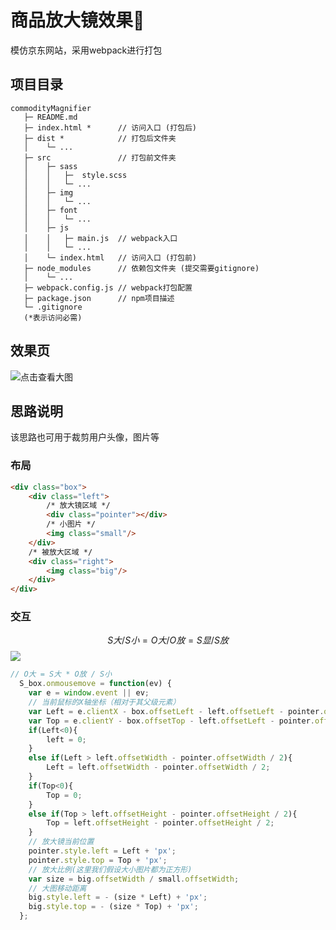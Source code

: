 
商品放大镜效果🍭
===
模仿京东网站，采用webpack进行打包


## 项目目录

```
commodityMagnifier
   ├─ README.md
   ├─ index.html *      // 访问入口 (打包后)
   ├─ dist *            // 打包后文件夹
   │    └─ ...
   ├─ src               // 打包前文件夹
   │    ├─ sass
   │    │   ├─  style.scss
   │    │   └─ ...
   │    ├─ img
   │    │   └─ ...
   │    ├─ font
   │    │   └─ ...
   │    ├─ js
   │    │   ├─ main.js  // webpack入口
   │    │   └─ ...
   │    └─ index.html   // 访问入口 (打包前)
   ├─ node_modules      // 依赖包文件夹 (提交需要gitignore)
   │    └─ ...
   ├─ webpack.config.js // webpack打包配置
   ├─ package.json      // npm项目描述
   └─ .gitignore
   (*表示访问必需)
```

## 效果页
  ![点击查看大图](http://ww1.sinaimg.cn/large/e6164e5dgy1fclhlt6kh2j21490rhguk)
## 思路说明
该思路也可用于裁剪用户头像，图片等
### 布局
```html
<div class="box">
	<div class="left">
        /* 放大镜区域 */
  		<div class="pointer"></div>
        /* 小图片 */
      	<img class="small"/>
  	</div>
  	/* 被放大区域 */
    <div class="right">
    	<img class="big"/>
    </div>
</div>
```
### 交互

$$
S大/S小 = O大/ O放 = S 显/ S放
$$
![](http://ww1.sinaimg.cn/large/e6164e5dgy1fcor88rovkj20mq0h30u0)

```javascript
// O大 = S大 * O放 / S小
  S_box.onmousemove = function(ev) {
    var e = window.event || ev;
    // 当前鼠标的X轴坐标（相对于其父级元素）
    var Left = e.clientX - box.offsetLeft - left.offsetLeft - pointer.offsetWidth / 2;
    var Top = e.clientY - box.offsetTop - left.offsetLeft - pointer.offsetHeight / 2;
    if(Left<0){
        left = 0;
    }
    else if(Left > left.offsetWidth - pointer.offsetWidth / 2){
        Left = left.offsetWidth - pointer.offsetWidth / 2;
    }
    if(Top<0){
        Top = 0;
    }
    else if(Top > left.offsetHeight - pointer.offsetHeight / 2){
        Top = left.offsetHeight - pointer.offsetHeight / 2;
    }
    // 放大镜当前位置
    pointer.style.left = Left + 'px';
    pointer.style.top = Top + 'px';
    // 放大比例(这里我们假设大小图片都为正方形)
    var size = big.offsetWidth / small.offsetWidth;
    // 大图移动距离
    big.style.left = - (size * Left) + 'px';
    big.style.top = - (size * Top) + 'px';
  };
```

